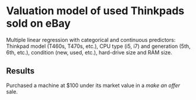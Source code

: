 # Valuation model of used Thinkpads sold on eBay
Multiple linear regression with categorical and continuous predictors: Thinkpad model (T460s, T470s, etc.), CPU type (i5, i7) and generation (5th, 6th, etc.), condition (new, used, etc.), hard-drive size and RAM size.

## Results
Purchased a machine at $100 under its market value in a _make an offer_ sale.

